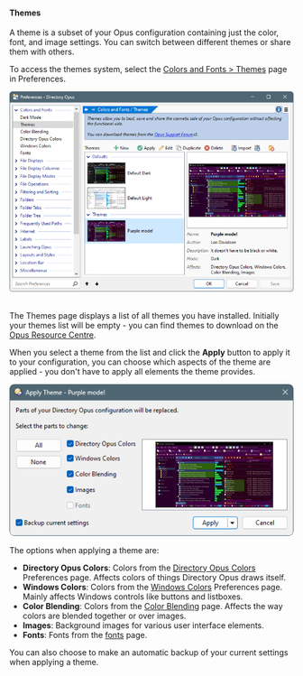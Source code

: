 #### Themes

A theme is a subset of your Opus configuration containing just the color, font, and image settings. You can switch between different themes or share them with others.

To access the themes system, select the [Colors and Fonts \> Themes](/Manual/preferences/preferences_categories/colors_and_fonts/themes.md) page in Preferences.

![](/Manual/images/media/13/themes.png) 

The Themes page displays a list of all themes you have installed. Initially your themes list will be empty - you can find themes to download on the [Opus Resource Centre](http://www.gpsoft.com.au/DScripts/redirect.asp?page=themes).

When you select a theme from the list and click the **Apply** button to apply it to your configuration, you can choose which aspects of the theme are applied - you don't have to apply all elements the theme provides.

![](/Manual/images/media/13/themes_apply.png)

The options when applying a theme are:

- **Directory Opus Colors**: Colors from the [Directory Opus Colors](/Manual/preferences/preferences_categories/colors_and_fonts/directory_opus_colors/RAEDME.md) Preferences page. Affects colors of things Directory Opus draws itself.
- **Windows Colors**: Colors from the [Windows Colors](/Manual/preferences/preferences_categories/colors_and_fonts/windows_colors.md) Preferences page. Mainly affects Windows controls like buttons and listboxes.
- **Color Blending**: Colors from the [Color Blending](/Manual/preferences/preferences_categories/colors_and_fonts/color_blending.md) page. Affects the way colors are blended together or over images.
- **Images**: Background images for various user interface elements.
- **Fonts**: Fonts from the [fonts](/Manual/preferences/preferences_categories/colors_and_fonts/fonts.md) page.

You can also choose to make an automatic backup of your current settings when applying a theme.
